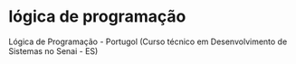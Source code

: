 # lógica de programação
Lógica de Programação - Portugol (Curso técnico em Desenvolvimento de Sistemas no Senai - ES)
